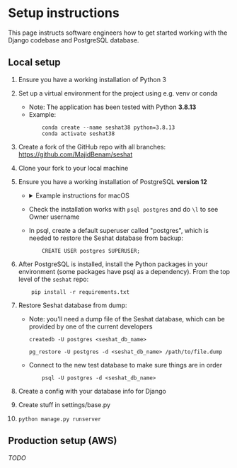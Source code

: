 # Setup instructions

This page instructs software engineers how to get started working with the Django codebase and PostgreSQL database.

## Local setup

1. Ensure you have a working installation of Python 3

2. Set up a virtual environment for the project using e.g. venv or conda
    - Note: The application has been tested with Python **3.8.13**
    - Example:
        ```
            conda create --name seshat38 python=3.8.13
            conda activate seshat38
        ```

3. Create a fork of the GitHub repo with all branches: https://github.com/MajidBenam/seshat

4. Clone your fork to your local machine

5. Ensure you have a working installation of PostgreSQL **version 12**
    - <details><summary>Example instructions for macOS</summary>

        - `brew install postgres@12`
        - `brew services start postgresql@12`
        - Update `~/.zshrc` (or equivalent for your terminal) with:
            ```
                export PATH="/opt/homebrew/opt/postgresql@12/bin:$PATH"
                export LDFLAGS="-L/opt/homebrew/opt/postgresql@12/lib"
                export CPPFLAGS="-I/opt/homebrew/opt/postgresql@12/include"
            ```
        - Open a new terminal
        </details>
    - Check the installation works with `psql postgres` and do `\l` to see Owner username
    - In psql, create a default superuser called "postgres", which is needed to restore the Seshat database from backup:
        ```
            CREATE USER postgres SUPERUSER;
        ```

6. After PostgreSQL is installed, install the Python packages in your environment (some packages have psql as a dependency). From the top level of the `seshat` repo:
    ```
        pip install -r requirements.txt
    ```

7. Restore Seshat database from dump:
    - Note: you'll need a dump file of the Seshat database, which can be provided by one of the current developers
        ```
        createdb -U postgres <seshat_db_name>

        pg_restore -U postgres -d <seshat_db_name> /path/to/file.dump
        ```
    - Connect to the new test database to make sure things are in order
        ```
            psql -U postgres -d <seshat_db_name>
        ```

8. Create a config with your database info for Django

10. Create stuff in settings/base.py

11. `python manage.py runserver`



## Production setup (AWS)

_TODO_